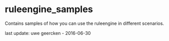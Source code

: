 # ruleengine_samples

Contains samples of how you can use the ruleengine in different scenarios.

last update: uwe geercken - 2016-06-30
